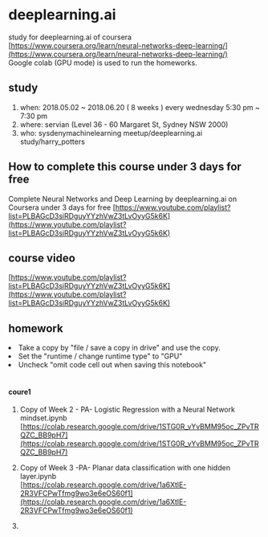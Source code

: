 # deeplearning.ai
study for deeplearning.ai of coursera <br>
[https://www.coursera.org/learn/neural-networks-deep-learning/](https://www.coursera.org/learn/neural-networks-deep-learning/)
<br> Google colab (GPU mode) is used to run the homeworks.

## study
1. when: 2018.05.02 ~ 2018.06.20 ( 8 weeks ) every wednesday 5:30 pm ~ 7:30 pm
2. where: servian (Level 36 - 60 Margaret St, Sydney NSW 2000)
3. who: sysdenymachinelearning meetup/deeplearning.ai study/harry_potters

## How to complete this course under 3 days for free
Complete Neural Networks and Deep Learning by deeplearning.ai on Coursera under 3 days for free
[https://www.youtube.com/playlist?list=PLBAGcD3siRDguyYYzhVwZ3tLvOyyG5k6K](https://www.youtube.com/playlist?list=PLBAGcD3siRDguyYYzhVwZ3tLvOyyG5k6K)

## course video
[https://www.youtube.com/playlist?list=PLBAGcD3siRDguyYYzhVwZ3tLvOyyG5k6K](https://www.youtube.com/playlist?list=PLBAGcD3siRDguyYYzhVwZ3tLvOyyG5k6K)

## homework
<li> Take a copy by "file / save a copy in drive" and use the copy.<br/>
<li> Set the "runtime / change runtime type" to "GPU"<br/> 
<li> Uncheck "omit code cell out when saving this notebook"<br/><br/>

#### coure1
1. Copy of Week 2 - PA- Logistic Regression with a Neural Network mindset.ipynb<br/>
[https://colab.research.google.com/drive/1STG0R_vYvBMM95oc_ZPvTRQZC_BB9pH7](https://colab.research.google.com/drive/1STG0R_vYvBMM95oc_ZPvTRQZC_BB9pH7)

2. Copy of Week 3 -PA- Planar data classification with one hidden layer.ipynb<br>
[https://colab.research.google.com/drive/1a6XtlE-2R3VFCPwTfmg9wo3e6eOS60f1](https://colab.research.google.com/drive/1a6XtlE-2R3VFCPwTfmg9wo3e6eOS60f1)

3. 
